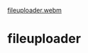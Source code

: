 [fileuploader.webm](https://user-images.githubusercontent.com/129390865/230068258-b61fc35e-fa71-48d3-ac76-a88e45c00842.webm)
# fileuploader
